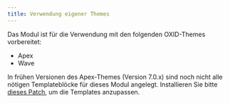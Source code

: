 ```yaml
---
title: Verwendung eigener Themes
---
```


Das Modul ist für die Verwendung mit den folgenden OXID-Themes vorbereitet:

* Apex
* Wave

In frühen Versionen des Apex-Themes (Version 7.0.x) sind noch nicht alle nötigen Templateblöcke für dieses Modul angelegt. Installieren Sie bitte [dieses Patch](https://github.com/d3datadevelopment/ExtSearch/tree/patches?#apex_70patch), um die Templates anzupassen.